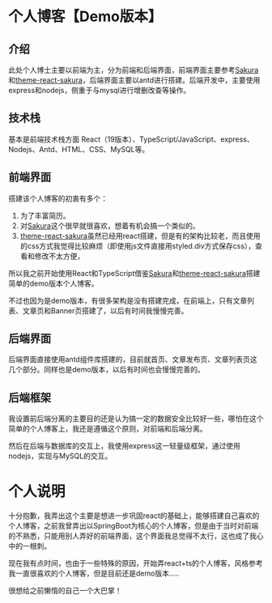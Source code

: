 # 个人博客【Demo版本】

## 介绍
此处个人博士主要以前端为主，分为前端和后端界面，前端界面主要参考[Sakura](https://2heng.xin/)和[theme-react-sakura](https://github.com/open-snail/theme-react-sakura)，后端界面主要以antd进行搭建。后端开发中，主要使用express和nodejs，侧重于与mysql进行增删改查等操作。

## 技术栈
基本是前端技术栈方面
React（19版本）、TypeScript/JavaScript、express、Nodejs、Antd、HTML、CSS、MySQL等。

## 前端界面
搭建该个人博客的初衷有多个：
1. 为了丰富简历。 
2. 对[Sakura](https://2heng.xin/)这个很早就很喜欢，想着有机会搞一个类似的。 
3. [theme-react-sakura](https://github.com/open-snail/theme-react-sakura)虽然已经用react搭建，但是有的架构比较老，而且使用的css方式我觉得比较麻烦（即使用js文件直接用styled.div方式保存css），查看和修改不太方便，

所以我之前开始使用React和TypeScript借鉴[Sakura](https://2heng.xin/)和[theme-react-sakura](https://github.com/open-snail/theme-react-sakura)搭建简单的demo版本个人博客。

不过也因为是demo版本，有很多架构是没有搭建完成，在前端上，只有文章列表、文章页和Banner页搭建了，以后有时间我慢慢完善。

## 后端界面
后端界面直接使用antd组件库搭建的，目前就首页、文章发布页、文章列表页这几个部分。同样也是demo版本，以后有时间也会慢慢完善的。

## 后端框架
我设置前后端分离的主要目的还是认为搞一定的数据安全比较好一些，哪怕在这个简单的个人博客上，我还是遵循这个原则，对前端和后端分离。

然后在后端与数据库的交互上，我使用express这一轻量级框架，通过使用nodejs，实现与MySQL的交互。

# 个人说明
十分抱歉，我弄出这个主要是想进一步巩固react的基础上，能够搭建自己喜欢的个人博客，之前我曾弄出以SpringBoot为核心的个人博客，但是由于当时对前端的不熟悉，只能用别人弄好的前端界面，这个界面我总觉得不太行，这也成了我心中的一根刺。

现在我有点时间，也由于一些特殊的原因，开始弄react+ts的个人博客，风格参考我一直很喜欢的个人博客，但是目前还是demo版本.....

很想给之前懒惰的自己一个大巴掌！